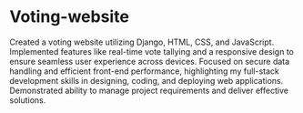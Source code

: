 # Voting-website

Created a voting website utilizing Django, HTML, CSS, and JavaScript. Implemented features like real-time vote tallying and a responsive design to ensure seamless user experience across devices. Focused on secure data handling and efficient front-end performance, highlighting my full-stack development skills in designing, coding, and deploying web applications. Demonstrated ability to manage project requirements and deliver effective solutions.
